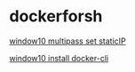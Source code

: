 # dockerforsh

[window10 multipass set staticIP](https://user-images.githubusercontent.com/115438438/208836969-0e51c101-e1a9-4479-ba12-c4901cb0782a.mp4)

[window10 install docker-cli](https://user-images.githubusercontent.com/115438438/208836983-85baa9f2-5f7c-44ad-abfb-94ef7d5b9fb3.mp4)

